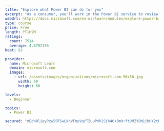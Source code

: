 ```yaml
---
title: "Explore what Power BI can do for you"
excerpt: "As a consumer, you'll work in the Power BI service to review and interact with content that has been shared with you. This module provides the foundational information that you need to work effectively in the Power BI service."
webUrl: https://docs.microsoft.com/en-us/learn/modules/explore-power-bi-service/
type: course
price: Free
length: PT1H9M
ratings:
  count: 7514
  average: 4.6702156
heat: 62

provider:
  name: Microsoft Learn
  domain: microsoft.com
  images:
    - url: /assets/images/organizations/microsoft.com-50x50.jpg
      width: 50
      height: 50

levels:
  - Beginner

topics:
  - Power BI

secured: "mEdn8lieyPzw50TSwLkhVFmpVqYTZuuPVh2Sjh4O+3m9+ft0MZYDN1jbHY2tRPQi3QuoDazkj3dCdG5WAJyksz+6kN1Y0PAO9k6MnEh5mYNKDguytKP5/UDPIVnHqwDmwYWQslBLILBPA72ShyiHaotBK4RMEYGfhjiUSNDAj29yzU0g7TCrVAGsJYzVRASPRKeXnj1iKva+9HJGYDIyc2WF8nFxkAZEvo7NfYqFOvLDoebMQGl2pi8Ckz+OdStZETuXIxsK1LtsJI8DBvQQEN1f200mkWrfHMbP0gSxHYhhoTGCQXuPyGMVGMCezwc+hUY6z9mXuvt+NrZaSa5Sgov0acaR1obE/TvwSHLLh06knLk0hROdaEN5PcaRkElUKjbBqfqz58cC/p6YOyIuvSkAhWacCenwg+6KIB5pl9E=;l0m6t5Oivyth+9P73wf9cg=="
---
```


